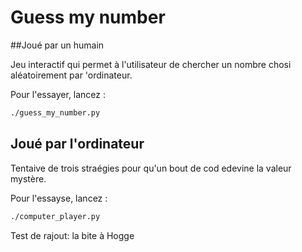 # Guess my number

##Joué par un humain 

Jeu interactif qui permet à l'utilisateur de chercher un nombre chosi aléatoirement par 'ordinateur.

Pour l'essayer, lancez :

```bash
./guess_my_number.py
```

## Joué par l'ordinateur 

Tentaive de trois straégies pour qu'un bout de cod edevine la valeur mystère.

Pour l'essayse, lancez :

```bash 
./computer_player.py
```


Test de rajout: la bite à Hogge

